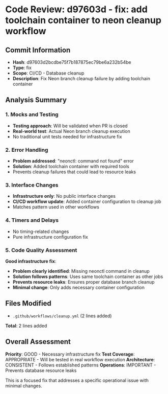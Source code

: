 # Code Review: d97603d - fix: add toolchain container to neon cleanup workflow

## Commit Information

- **Hash**: d97603d2bcdbe75f7b187875ec79be6a232b54be
- **Type**: fix
- **Scope**: CI/CD - Database cleanup
- **Description**: Fix Neon branch cleanup failure by adding toolchain container

## Analysis Summary

### 1. Mocks and Testing

- **Testing approach**: Will be validated when PR is closed
- **Real-world test**: Actual Neon branch cleanup execution
- No traditional unit tests needed for infrastructure fix

### 2. Error Handling

- **Problem addressed**: "neonctl: command not found" error
- **Solution**: Added toolchain container with required tools
- Prevents cleanup failures that could lead to resource leaks

### 3. Interface Changes

- **Infrastructure only**: No public interface changes
- **CI/CD workflow update**: Added container configuration to cleanup job
- Matches pattern used in other workflows

### 4. Timers and Delays

- No timing-related changes
- Pure infrastructure configuration fix

### 5. Code Quality Assessment

**Good infrastructure fix**:

- **Problem clearly identified**: Missing neonctl command in cleanup
- **Solution follows patterns**: Uses same toolchain container as other jobs
- **Prevents resource leaks**: Ensures proper database branch cleanup
- **Minimal change**: Only adds necessary container configuration

## Files Modified

- `.github/workflows/cleanup.yml` (2 lines added)

**Total**: 2 lines added

## Overall Assessment

**Priority**: GOOD - Necessary infrastructure fix
**Test Coverage**: APPROPRIATE - Will be tested in real workflow execution
**Architecture**: CONSISTENT - Follows established patterns
**Operations**: IMPORTANT - Prevents database resource leaks

This is a focused fix that addresses a specific operational issue with minimal changes.

